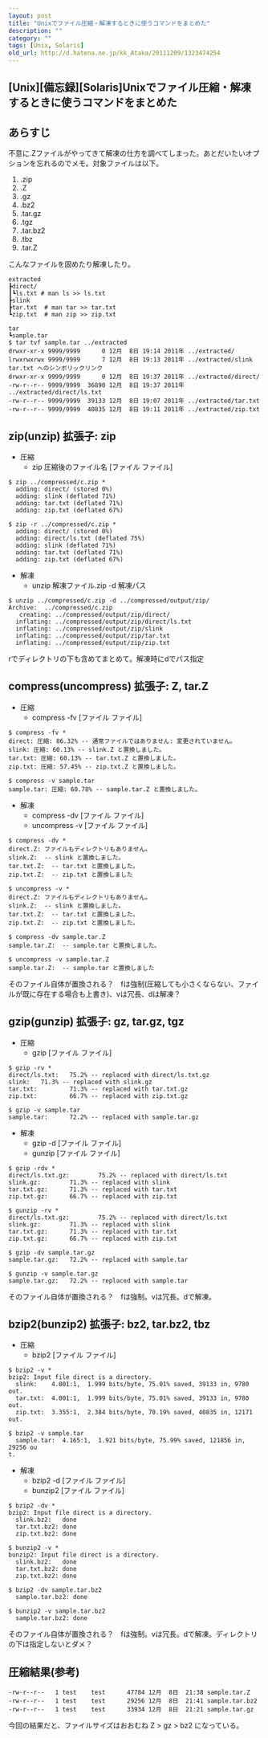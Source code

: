 ```yaml
---
layout: post
title: "Unixでファイル圧縮・解凍するときに使うコマンドをまとめた"
description: ""
category: ""
tags: [Unix, Solaris]
old_url: http://d.hatena.ne.jp/kk_Ataka/20111209/1323474254
---
```


\[Unix\]\[備忘録\]\[Solaris\]Unixでファイル圧縮・解凍するときに使うコマンドをまとめた
-------------------------------------------------------------------------------------

あらすじ
--------

不意に.Zファイルがやってきて解凍の仕方を調べてしまった。あとだいたいオプションを忘れるのでメモ。対象ファイルは以下。

1.  .zip
2.  .Z
3.  .gz
4.  .bz2
5.  .tar.gz
6.  .tgz
7.  .tar.bz2
8.  .tbz
9.  .tar.Z

こんなファイルを固めたり解凍したり。

    extracted
    ┣direct/
    ┃┗ls.txt # man ls >> ls.txt
    ┣slink
    ┣tar.txt  # man tar >> tar.txt
    ┗zip.txt  # man zip >> zip.txt

    tar
    ┗sample.tar
    $ tar tvf sample.tar ../extracted
    drwxr-xr-x 9999/9999      0 12月  8日 19:14 2011年 ../extracted/
    lrwxrwxrwx 9999/9999      7 12月  8日 19:13 2011年 ../extracted/slink tar.txt へのシンボリックリンク
    drwxr-xr-x 9999/9999      0 12月  8日 19:37 2011年 ../extracted/direct/
    -rw-r--r-- 9999/9999  36890 12月  8日 19:37 2011年 ../extracted/direct/ls.txt
    -rw-r--r-- 9999/9999  39133 12月  8日 19:07 2011年 ../extracted/tar.txt
    -rw-r--r-- 9999/9999  40835 12月  8日 19:11 2011年 ../extracted/zip.txt

zip(unzip) 拡張子: zip
----------------------

-   圧縮
    -   zip 圧縮後のファイル名 \[ファイル ファイル\]

<!-- -->

    $ zip ../compressed/c.zip *
      adding: direct/ (stored 0%)
      adding: slink (deflated 71%)
      adding: tar.txt (deflated 71%)
      adding: zip.txt (deflated 67%)

    $ zip -r ../compressed/c.zip *
      adding: direct/ (stored 0%)
      adding: direct/ls.txt (deflated 75%)
      adding: slink (deflated 71%)
      adding: tar.txt (deflated 71%)
      adding: zip.txt (deflated 67%)

-   解凍
    -   unzip 解凍ファイル.zip -d 解凍パス

<!-- -->

    $ unzip ../compressed/c.zip -d ../compressed/output/zip/
    Archive:  ../compressed/c.zip
       creating: ../compressed/output/zip/direct/
      inflating: ../compressed/output/zip/direct/ls.txt
      inflating: ../compressed/output/zip/slink
      inflating: ../compressed/output/zip/tar.txt
      inflating: ../compressed/output/zip/zip.txt

rでディレクトリの下も含めてまとめて。解凍時にdでパス指定

compress(uncompress) 拡張子: Z, tar.Z
-------------------------------------

-   圧縮
    -   compress -fv \[ファイル ファイル\]

<!-- -->

    $ compress -fv *
    direct: 圧縮: 86.32% -- 通常ファイルではありません: 変更されていません。
    slink: 圧縮: 60.13% -- slink.Z と置換しました。
    tar.txt: 圧縮: 60.13% -- tar.txt.Z と置換しました。
    zip.txt: 圧縮: 57.45% -- zip.txt.Z と置換しました。

    $ compress -v sample.tar
    sample.tar: 圧縮: 60.78% -- sample.tar.Z と置換しました。

-   解凍
    -   compress -dv \[ファイル ファイル\]
    -   uncompress -v \[ファイル ファイル\]

<!-- -->

    $ compress -dv *
    direct.Z: ファイルもディレクトリもありません。
    slink.Z:  -- slink と置換しました。
    tar.txt.Z:  -- tar.txt と置換しました。
    zip.txt.Z:  -- zip.txt と置換しました

    $ uncompress -v *
    direct.Z: ファイルもディレクトリもありません。
    slink.Z:  -- slink と置換しました。
    tar.txt.Z:  -- tar.txt と置換しました。
    zip.txt.Z:  -- zip.txt と置換しました。

    $ compress -dv sample.tar.Z
    sample.tar.Z:  -- sample.tar と置換しました。

    $ uncompress -v sample.tar.Z
    sample.tar.Z:  -- sample.tar と置換しました

そのファイル自体が置換される？　fは強制(圧縮しても小さくならない、ファイルが既に存在する場合も上書き)、vは冗長、dは解凍？

gzip(gunzip) 拡張子: gz, tar.gz, tgz
------------------------------------

-   圧縮
    -   gzip \[ファイル ファイル\]

<!-- -->

    $ gzip -rv *
    direct/ls.txt:   75.2% -- replaced with direct/ls.txt.gz
    slink:   71.3% -- replaced with slink.gz
    tar.txt:         71.3% -- replaced with tar.txt.gz
    zip.txt:         66.7% -- replaced with zip.txt.gz

    $ gzip -v sample.tar
    sample.tar:      72.2% -- replaced with sample.tar.gz

-   解凍
    -   gzip -d \[ファイル ファイル\]
    -   gunzip \[ファイル ファイル\]

<!-- -->

    $ gzip -rdv *
    direct/ls.txt.gz:        75.2% -- replaced with direct/ls.txt
    slink.gz:        71.3% -- replaced with slink
    tar.txt.gz:      71.3% -- replaced with tar.txt
    zip.txt.gz:      66.7% -- replaced with zip.txt

    $ gunzip -rv *
    direct/ls.txt.gz:        75.2% -- replaced with direct/ls.txt
    slink.gz:        71.3% -- replaced with slink
    tar.txt.gz:      71.3% -- replaced with tar.txt
    zip.txt.gz:      66.7% -- replaced with zip.txt

    $ gzip -dv sample.tar.gz
    sample.tar.gz:   72.2% -- replaced with sample.tar

    $ gunzip -v sample.tar.gz
    sample.tar.gz:   72.2% -- replaced with sample.tar

そのファイル自体が置換される？　fは強制。vは冗長。dで解凍。

bzip2(bunzip2) 拡張子: bz2, tar.bz2, tbz
----------------------------------------

-   圧縮
    -   bzip2 \[ファイル ファイル\]

<!-- -->

    $ bzip2 -v *
    bzip2: Input file direct is a directory.
      slink:    4.001:1,  1.999 bits/byte, 75.01% saved, 39133 in, 9780 out.
      tar.txt:  4.001:1,  1.999 bits/byte, 75.01% saved, 39133 in, 9780 out.
      zip.txt:  3.355:1,  2.384 bits/byte, 70.19% saved, 40835 in, 12171 out.

    $ bzip2 -v sample.tar
      sample.tar:  4.165:1,  1.921 bits/byte, 75.99% saved, 121856 in, 29256 ou
    t.

-   解凍
    -   bzip2 -d \[ファイル ファイル\]
    -   bunzip2 \[ファイル ファイル\]

<!-- -->

    $ bzip2 -dv *
    bzip2: Input file direct is a directory.
      slink.bz2:   done
      tar.txt.bz2: done
      zip.txt.bz2: done

    $ bunzip2 -v *
    bunzip2: Input file direct is a directory.
      slink.bz2:   done
      tar.txt.bz2: done
      zip.txt.bz2: done

    $ bzip2 -dv sample.tar.bz2
      sample.tar.bz2: done

    $ bunzip2 -v sample.tar.bz2
      sample.tar.bz2: done

そのファイル自体が置換される？　fは強制。vは冗長。dで解凍。ディレクトリの下は指定しないとダメ？

圧縮結果(参考)
--------------

    -rw-r--r--   1 test    test      47784 12月  8日  21:38 sample.tar.Z
    -rw-r--r--   1 test    test      29256 12月  8日  21:41 sample.tar.bz2
    -rw-r--r--   1 test    test      33934 12月  8日  21:21 sample.tar.gz

今回の結果だと、ファイルサイズはおおむね Z &gt; gz &gt; bz2 になっている。
